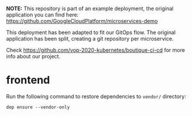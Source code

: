 **NOTE:** This repository is part of an example deployment, the original application you can find here: https://github.com/GoogleCloudPlatform/microservices-demo

This deployment has been adapted to fit our GitOps flow.
The original application has been split, creating a git repository per microservice.

Check https://github.com/vop-2020-kubernetes/boutique-ci-cd for more info about our project.




# frontend

Run the following command to restore dependencies to `vendor/` directory:

    dep ensure --vendor-only
 
